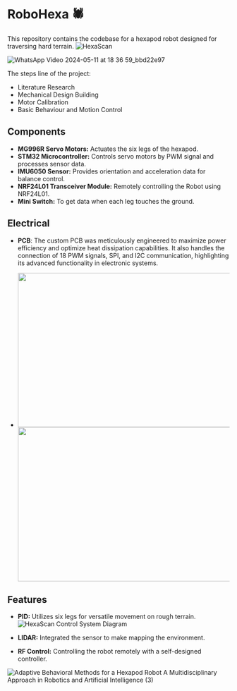 # RoboHexa 🕷️

This repository contains the codebase for a hexapod robot designed for traversing hard terrain.
![HexaScan](https://github.com/Muhyildiz/RoboHexa/assets/96660754/79c3b4e5-5bf7-4a70-b193-3a2b2a3b2c7f)

![WhatsApp Video 2024-05-11 at 18 36 59_bbd22e97](https://github.com/Muhyildiz/RoboHexa/assets/155567113/64ee6a79-e936-4492-8d6b-b05d0c61c8ab)

The steps line of the project:
* Literature Research
* Mechanical Design Building
* Motor Calibration
* Basic Behaviour and Motion Control

## Components

- **MG996R Servo Motors:** Actuates the six legs of the hexapod.
- **STM32 Microcontroller:** Controls servo motors by PWM signal and processes sensor data.
- **IMU6050 Sensor:** Provides orientation and acceleration data for balance control.
- **NRF24L01 Transceiver Module:** Remotely controlling the Robot using NRF24L01.
- **Mini Switch:** To get data when each leg touches the ground.

  
## Electrical 

- **PCB**: The custom PCB was meticulously engineered to maximize power efficiency and optimize heat dissipation capabilities. It also handles the connection of 18 PWM signals, SPI, and I2C communication, highlighting its advanced functionality in electronic systems.

- <img src="https://github.com/Muhyildiz/RoboHexa/assets/155567113/37b90c39-395b-4c32-8b7a-d4c424fe0134" width="500" height="350" /> <img src="https://github.com/Muhyildiz/RoboHexa/assets/155567113/4f43e79e-ba78-46e7-97b1-2bbdc74572a6" width="500" height="350" />



  
## Features

- **PID:** Utilizes six legs for versatile movement on rough terrain.
![HexaScan Control System Diagram](https://github.com/Muhyildiz/RoboHexa/assets/96660754/903fce0b-9ca5-4269-8033-fd94f4282ce0)

  
- **LIDAR:** Integrated the sensor to make mapping the environment.
- **RF Control:** Controlling the robot remotely with a self-designed controller.





![Adaptive Behavioral Methods for a Hexapod Robot A Multidisciplinary Approach in Robotics and Artificial Intelligence (3)](https://github.com/Muhyildiz/RoboHexa/assets/96660754/4995fdb5-3b1c-4585-aa92-a35a1eb86b6e)
